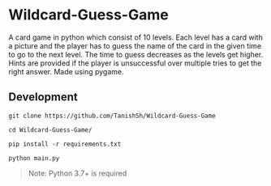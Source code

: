 # Wildcard-Guess-Game


A card game in python which consist of 10 levels. Each level has a card with a picture and the player has to guess the name of the card in the given time to go to the next level. The time to guess decreases as the levels get higher. Hints are provided if the player is unsuccessful over multiple tries to get the right answer. Made using pygame. 
 
## Development

``` 
git clone https://github.com/TanishSh/Wildcard-Guess-Game

cd Wildcard-Guess-Game/

pip install -r requirements.txt

python main.py
```

> Note: Python 3.7+ is required